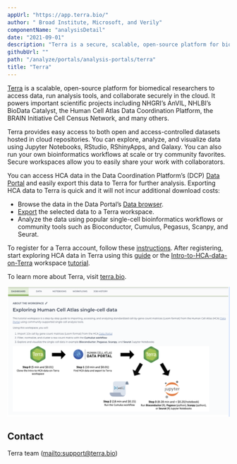 ```yaml
---
appUrl: "https://app.terra.bio/"
author: " Broad Institute, Microsoft, and Verily"
componentName: "analysisDetail"
date: "2021-09-01"
description: "Terra is a secure, scalable, open-source platform for biomedical researchers to access data, run analysis tools and collaborate."
githubUrl: ""
path: "/analyze/portals/analysis-portals/terra"
title: "Terra"
---
```


[Terra](https://app.terra.bio/) is a scalable, open-source platform for biomedical researchers to access data, run analysis tools, and collaborate securely in the cloud. It powers important scientific projects including NHGRI’s AnVIL, NHLBI’s BioData Catalyst, the Human Cell Atlas Data Coordination Platform, the BRAIN Initiative Cell Census Network, and many others.

Terra provides easy access to both open and access-controlled datasets hosted in cloud repositories. You can explore, analyze, and visualize data using Jupyter Notebooks, RStudio, RShinyApps, and Galaxy. You can also run your own bioinformatics workflows at scale or try community favorites. Secure workspaces allow you to easily share your work with collaborators.

You can access HCA data in the Data Coordination Platform’s (DCP) [Data Portal](/) and easily export this data to Terra for further analysis. Exporting HCA data to Terra is quick and it will not incur additional download costs:

- Browse the data in the Data Portal’s [Data browser](https://data.humancellatlas.org/explore/projects).
- [Export](/guides/consumer-vignettes/export-to-terra) the selected data to a Terra workspace.
- Analyze the data using popular single-cell bioinformatics workflows or community tools such as Bioconductor, Cumulus, Pegasus, Scanpy, and Seurat.

To register for a Terra account, follow these [instructions](https://support.terra.bio/hc/en-us/articles/360028235911). After registering, start exploring HCA data in Terra using this [guide](/guides/consumer-vignettes/export-to-terra) or the [Intro-to-HCA-data-on-Terra](https://app.terra.bio/#workspaces/featured-workspaces-hca/Intro-to-HCA-data-on-Terra) workspace [tutorial](https://support.terra.bio/hc/en-us/articles/360060041772).

To learn more about Terra, visit [terra.bio](https://terra.bio/).

![Terra](../../_images/portals/terra.png)

## Contact

Terra team (<mailto:support@terra.bio>)
